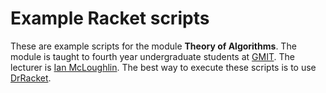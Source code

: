 # Example Racket scripts
These are example scripts for the module **Theory of Algorithms**.
The module is taught to fourth year undergraduate students at [GMIT](http://www.gmit.ie).
The lecturer is [Ian McLoughlin](https://ianmcloughlin.github.io).
The best way to execute these scripts is to use [DrRacket](https://racket-lang.org/).